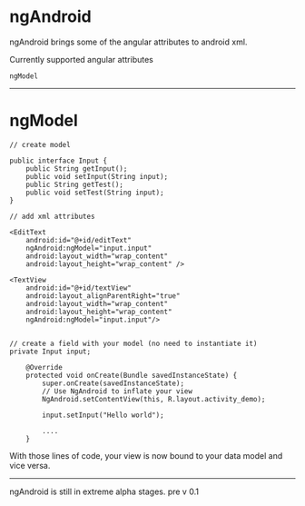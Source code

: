 # ngAndroid

ngAndroid brings some of the angular attributes to android xml.

Currently supported angular attributes
```
ngModel
```

--------

# ngModel

```
// create model

public interface Input {
    public String getInput();
    public void setInput(String input);
    public String getTest();
    public void setTest(String input);
}

// add xml attributes

<EditText
    android:id="@+id/editText"
    ngAndroid:ngModel="input.input"
    android:layout_width="wrap_content"
    android:layout_height="wrap_content" />
    
<TextView
    android:id="@+id/textView"
    android:layout_alignParentRight="true"
    android:layout_width="wrap_content"
    android:layout_height="wrap_content"
    ngAndroid:ngModel="input.input"/>
    

// create a field with your model (no need to instantiate it)
private Input input;

    @Override
    protected void onCreate(Bundle savedInstanceState) {
        super.onCreate(savedInstanceState);
        // Use NgAndroid to inflate your view 
        NgAndroid.setContentView(this, R.layout.activity_demo);

        input.setInput("Hello world");
        
        ....
    }

```

With those lines of code, your view is now bound to your data model and vice versa.


--------

ngAndroid is still in extreme alpha stages. pre v 0.1
